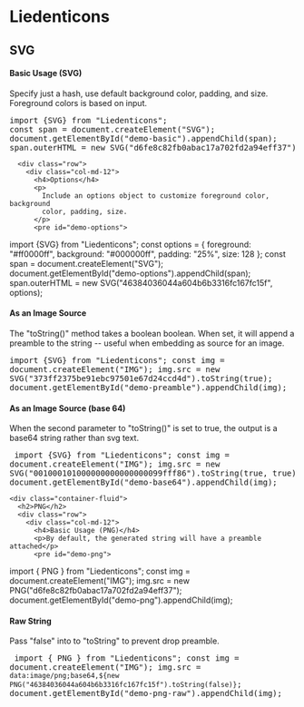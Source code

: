 <!DOCTYPE html>
<html>
  <head>
    <link
      rel="stylesheet"
      href="https://maxcdn.bootstrapcdn.com/bootstrap/3.3.6/css/bootstrap.min.css"
      integrity="sha384-1q8mTJOASx8j1Au+a5WDVnPi2lkFfwwEAa8hDDdjZlpLegxhjVME1fgjWPGmkzs7"
      crossorigin="anonymous"
    />
  </head>

  <body>
    <h1>Liedenticons</h1>
    <div class="container-fluid">
      <h2>SVG</h2>
      <div class="row">
        <div class="col-md-12">
          <h4>Basic Usage (SVG)</h4>
          <p>
            Specify just a hash, use default background color, padding, and
            size. Foreground colors is based on input.
          </p>
          <pre id="demo-basic">
import {SVG} from "Liedenticons";
const span = document.createElement("SVG");
document.getElementById("demo-basic").appendChild(span);
span.outerHTML = new SVG("d6fe8c82fb0abac17a702fd2a94eff37");
</pre
          >
          <script type="module">
            import { SVG } from "https://johnhenry.github.io/std/js/liedenticons@0.0.0/index.mjs";
            const span = document.createElement("SVG");
            document.getElementById("demo-basic").appendChild(span);
            span.outerHTML = new SVG("d6fe8c82fb0abac17a702fd2a94eff37");
          </script>
        </div>
      </div>

      <div class="row">
        <div class="col-md-12">
          <h4>Options</h4>
          <p>
            Include an options object to customize foreground color, background
            color, padding, size.
          </p>
          <pre id="demo-options">

import {SVG} from "Liedenticons";
const options = {
foreground: "#ff0000ff",
background: "#000000ff",
padding: "25%",
size: 128
};
const span = document.createElement("SVG");
document.getElementById("demo-options").appendChild(span);
span.outerHTML = new SVG("46384036044a604b6b3316fc167fc15f", options);

</pre
          >
          <script type="module">
            import { SVG } from "https://johnhenry.github.io/std/js/liedenticons@0.0.0/index.mjs";
            const options = {
              foreground: "#ff0000ff",
              background: "#000000ff",
              padding: "25%",
              size: 128,
            };
            const span = document.createElement("SVG");
            document.getElementById("demo-options").appendChild(span);
            span.outerHTML = new SVG(
              "46384036044a604b6b3316fc167fc15f",
              options
            );
          </script>
        </div>
      </div>
      <div class="row">
        <div class="col-md-12">
          <h4>As an Image Source</h4>
          <p>
            The "toString()" method takes a boolean boolean. When set, it will
            append a preamble to the string -- useful when embedding as source
            for an image.
          </p>
          <pre id="demo-preamble">
import {SVG} from "Liedenticons";
const img = document.createElement("IMG");
img.src = new SVG("373ff2375be91ebc97501e67d24ccd4d").toString(true);
document.getElementById("demo-preamble").appendChild(img);
</pre
          >
          <script type="module">
            import { SVG } from "https://johnhenry.github.io/std/js/liedenticons@0.0.0/index.mjs";
            const img = document.createElement("IMG");
            img.src = new SVG("373ff2375be91ebc97501e67d24ccd4d").toString(
              true
            );
            document.getElementById("demo-preamble").appendChild(img);
          </script>
        </div>
      </div>
      <div class="row">
        <div class="col-md-12">
          <h4>As an Image Source (base 64)</h4>
          <p>
            When the second parameter to "toString()" is set to true, the output
            is a base64 string rather than svg text.
          </p>
          <pre id="demo-base64">
import {SVG} from "Liedenticons";
const img = document.createElement("IMG");
img.src = new SVG("001000101000000000000000099fff86").toString(true, true);
document.getElementById("demo-base64").appendChild(img);
</pre
          >
          <script type="module">
            import { SVG } from "https://johnhenry.github.io/std/js/liedenticons@0.0.0/index.mjs";
            const img = document.createElement("IMG");
            img.src = new SVG("001000101000000000000000099fff86").toString(
              true,
              true
            );
            document.getElementById("demo-base64").appendChild(img);
          </script>
        </div>
      </div>
    </div>

    <div class="container-fluid">
      <h2>PNG</h2>
      <div class="row">
        <div class="col-md-12">
          <h4>Basic Usage (PNG)</h4>
          <p>By default, the generated string will have a preamble attached</p>
          <pre id="demo-png">

import { PNG } from "Liedenticons";
const img = document.createElement("IMG");
img.src = new PNG("d6fe8c82fb0abac17a702fd2a94eff37");
document.getElementById("demo-png").appendChild(img);

</pre
          >
          <script type="module">
            import { PNG } from "https://johnhenry.github.io/std/js/liedenticons@0.0.0/index.mjs";
            const img = document.createElement("IMG");
            img.src = new PNG("d6fe8c82fb0abac17a702fd2a94eff37");
            document.getElementById("demo-png").appendChild(img);
          </script>
        </div>
      </div>
      <div class="row">
        <div class="col-md-12">
          <h4>Raw String</h4>
          <p>Pass "false" into to "toString" to prevent drop preamble.</p>
          <pre id="demo-png-raw">
import { PNG } from "Liedenticons";
const img = document.createElement("IMG");
img.src = `data:image/png;base64,${new PNG("46384036044a604b6b3316fc167fc15f").toString(false)}`;
document.getElementById("demo-png-raw").appendChild(img);
</pre
          >
          <script type="module">
            import { PNG } from "https://johnhenry.github.io/std/js/liedenticons@0.0.0/index.mjs";
            const img = document.createElement("IMG");
            img.src = `data:image/png;base64,${new PNG(
              "46384036044a604b6b3316fc167fc15f"
            ).toString(false)}`;
            document.getElementById("demo-png-raw").appendChild(img);
          </script>
        </div>
      </div>
    </div>
  </body>
</html>
